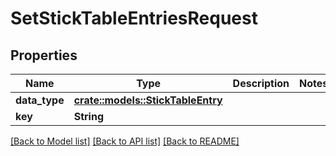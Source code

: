 # SetStickTableEntriesRequest

## Properties

Name | Type | Description | Notes
------------ | ------------- | ------------- | -------------
**data_type** | [**crate::models::StickTableEntry**](stick_table_entry.md) |  | 
**key** | **String** |  | 

[[Back to Model list]](../README.md#documentation-for-models) [[Back to API list]](../README.md#documentation-for-api-endpoints) [[Back to README]](../README.md)


